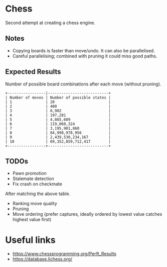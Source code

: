 # Chess

Second attempt at creating a chess engine.

## Notes

- Copying boards is faster than move/undo. It can also be parallelised.
- Careful parallelising; combined with pruning it could miss good paths.

## Expected Results

Number of possible board combinations after each move (without pruning).

```
+-----------------|---------------------------+
| Number of moves | Number of possible states |
| 1               | 20                        |
| 2               | 400                       |
| 3               | 8,902                     |
| 4               | 197,281                   |
| 5               | 4,865,609                 |
| 6               | 119,060,324               |
| 7               | 3,195,901,860             |
| 8               | 84,998,978,956            |
| 9               | 2,439,530,234,167         |
| 10              | 69,352,859,712,417        |
+-----------------+---------------------------+
```

## TODOs

- Pawn promotion
- Stalemate detection
- Fix crash on checkmate

After matching the above table.

- Ranking move quality
- Pruning
- Move ordering (prefer captures, ideally ordered by lowest value catches highest value first)

# Useful links

- https://www.chessprogramming.org/Perft_Results
- https://database.lichess.org/